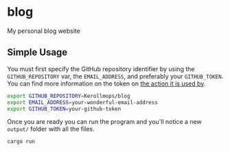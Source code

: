 # blog
My personal blog website

## Simple Usage

You must first specify the GitHub repository identifier by using the `GITHUB_REPOSITORY` var, the `EMAIL_ADDRESS`, and preferably your `GITHUB_TOKEN`. You can find more information on the token on [the action it is used by](https://github.com/peaceiris/actions-gh-pages).

```bash
export GITHUB_REPOSITORY=Kerollmops/blog
export EMAIL_ADDRESS=your-wonderful-email-address
export GITHUB_TOKEN=your-github-token
```

Once you are ready you can run the program and you'll notice a new `output/` folder with all the files.

```bash
cargo run
```
